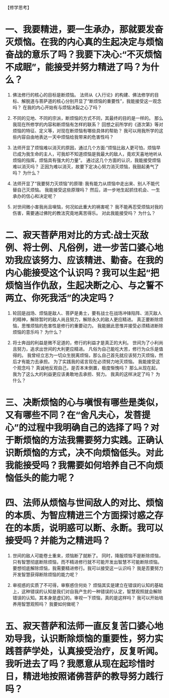 【修学思考】

# 一、我要精进，要一生承办，那就要发奋灭烦恼。在我的内心真的生起决定与烦恼奋战的意乐了吗？我要下决心:“不灭烦恼不成眠”，能接受并努力精进了吗？为什么？

1. 佛法修行的核心的目标是断烦恼。
   法师从《入行论》的构建、佛法修学的目标、解脱道与菩萨道的核心分别开显了“断烦恼的重要性”，我能接受这一观念吗？
   在我的内心开始有与烦恼决裂之心了吗？

2. 不同的见地、不同的宗派，断烦恼的方式不同，其最终的目的是一样的。
   那么我现在所修学的内容和断烦恼有怎样的联系？
   回想之前所学的《道次第》等对烦恼的特征、定义等，对现在断烦恼有哪些具体的帮助？
   我可以用我所学的这些内容自由地表达一天中烦恼给我带来的危害性吗？

3. 法师开显了烦恼难以消灭的原因，通过几个方面:“烦恼比敌人更可怕，烦恼早已成为我生命的主人，可我却不知道烦恼是我最大的敌人，竟欢天喜地地听从烦恼的指挥，烦恼具有强大的力量”。
   通过这几个方面的认识，我能接受烦恼难以消灭吗？
   正因为难以消灭，故要下定决心努力消灭烦恼，我鼓起勇气了吗？
   为什么？

4. 法师开显了“我要努力灭烦恼”的原理:
   我有能力从烦恼中走出来、别人不能代替自己灭烦恼。
   我能接受这些原理吗？
   然后，进一步地生起抓住机会、一生承办的信心和决定呢？

5. 对世间微小害我尚且嗔恼，何况如此重大的祸害呢？
   我不能再忍受烦恼对我的伤害，需要通过佛陀的教法究竟地离苦得乐。
   对此我能接受吗？
   为什么？

# 二、寂天菩萨用对比的方式:战士灭敌例、将士例、凡俗例，进一步苦口婆心地劝我应该努力、应该精进、勤奋。在我的内心能接受这个认识吗？我可以生起“把烦恼当作仇敌，生起决断之心、与之誓不两立、你死我活”的决定吗？

1. 轮回是战场、烦恼是敌人、菩萨是勇士，要有战士在战场冲锋陷阵、消灭敌人的精神，解除暂时的敌人尚且努力，解除永久的敌人更应精进。
   真正要断除烦恼，思惟烦恼的危害性是修行的重要动力。
   我能据此思惟并接受必须精进断除烦恼的意乐吗？
   为什么？

2. 将士奔战的利益是微不足道的，修行的利益才是真正的大利。
   世间为了小利尚且努力，追求出世间的大利更应精进。
   凡俗为自己能吃大苦，修行为众乐是值得的。
   我曾经立志为一切众生脱离烦恼，那么自己首先就应该努力灭烦恼，然后才有能力去承担。
   为了实践我的诺言现在必须努力地灭烦恼。
   我能接受这个观念吗？
   真诚地反观自己，是否本末倒置，极度惭愧吗？
   那么从现在起，我为了这么大的利益更应该勇敢地去承担、努力。
   我真的这样决定了吗？
   为什么？

# 三、决断烦恼的心与嗔恨有哪些是类似，又有哪些不同？在“舍凡夫心，发菩提心”的过程中我明确自己的选择了吗？对于断烦恼的方法我需要努力实践。正确认识断烦恼的方式，决不向烦恼低头。对此我能接受吗？我需要如何培养自己不向烦恼低头的能力呢？

# 四、法师从烦恼与世间敌人的对比、烦恼的本质、为智应精进三个方面探讨惑之存在的本质，说明惑可以断、永断。我可以接受吗？并能为之精进吗？

1. 世间的敌人可能卷土重来，烦恼断了就断了。
   同时，降服烦恼不是断除烦恼，只有智慧彻底断除烦恼，而不精进修行就不可能开发出智慧不可能断除烦恼。
   要想彻底解除烦恼，我需要精进修行。我可以接受这一认识吗？
   我是否要努力开发智慧获得断除烦恼的能力呢？

2. 审视惑的实质了不可得，审察惑住何处？
   烦恼其实是建立在错误的认知的基础上，这种错误的认知是我们对自我产生的一种错误的认定，智慧观照就会解除错误的认知。其本身是虚幻的。审视一下烦恼，真的是这样吗？
   我可以开始培养用智慧观照吗？
   我要如何做呢？

# 五、寂天菩萨和法师一直反复苦口婆心地劝导我，认识断除烦恼的重要性，努力实践菩萨学处，认真接受治疗，反复听闻。我听进去了吗？我愿意从现在起珍惜时日，精进地按照诸佛菩萨的教导努力践行吗？
